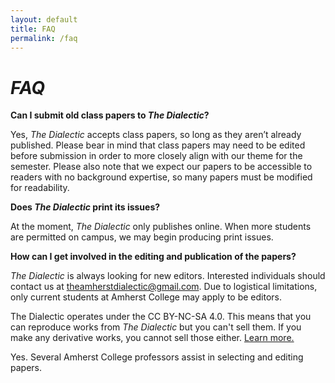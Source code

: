 ```yaml
---
layout: default
title: FAQ 
permalink: /faq
---
```


# _FAQ_

**Can I submit old class papers to _The Dialectic_?**

Yes, _The Dialectic_ accepts class papers, so long as they aren’t already published. Please bear in mind that class papers may need to be edited before submission in order to more closely align with our theme for the semester. Please also note that we expect our papers to be accessible to readers with no background expertise, so many papers must be modified for readability.  

**Does _The Dialectic_ print its issues?**

At the moment, _The Dialectic_ only publishes online. When more students are permitted on campus, we may begin producing print issues. 

**How can I get involved in the editing and publication of the papers?**

_The Dialectic_ is always looking for new editors. Interested individuals should contact us at theamherstdialectic@gmail.com. Due to logistical limitations, only current students at Amherst College may apply to be editors. 

The Dialectic operates under the CC BY-NC-SA 4.0. This means that you can reproduce works from _The Dialectic_ but you can't sell them. If you make any derivative works, you cannot sell those either. [Learn more.](https://creativecommons.org/licenses/by-nc-sa/4.0/) 

Yes. Several Amherst College professors assist in selecting and editing papers.


